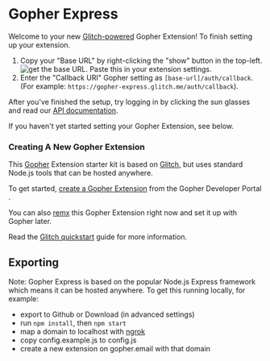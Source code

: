 # Gopher Express 
Welcome to your new [Glitch-powered](https://glitch.com/) Gopher Extension! To finish setting up your extension.

1. Copy your "Base URL" by right-clicking the "show" button in the top-left. ![get the base URL](https://cdn.glitch.com/3073062a-4a90-4160-b5ba-145429e03fdb%2Fpublic-url.png?1509581506608). Paste this in your extension settings.
2. Enter the "Callback URI" Gopher setting as `[base-url]/auth/callback`. (For example: `https://gopher-express.glitch.me/auth/callback`).

After you've finished the setup, try logging in by clicking the sun glasses and read our [API documentation](https://developers.gopher.email/#quickstart-glitch).

If you haven't yet started setting your Gopher Extension, see below.

### Creating A New Gopher Extension
This [Gopher](https://www.gopher.email) Extension starter kit is based on [Glitch](https://glitch.com/), but uses standard Node.js tools that can be hosted anywhere.

To get started, [create a Gopher Extension](https://www.gopheremail.com/developer/create) from the Gopher Developer Portal .

You can also [remx](https://glitch.com/edit/#!/remix/gopher-express) this Gopher Extension right now and set it up with Gopher later.

Read the [Glitch quickstart](https://developers.gopher.email/#quickstart-glitch) guide for more information.


## Exporting 
Note: Gopher Express is based on the popular Node.js Express framework which means it can be hosted anywhere. To get this running locally, for example:
 * export to Github or Download (in advanced settings)
 * run ```npm install```, then ```npm start```
 * map a domain to localhost with [ngrok](http://ngrok.io)
 * copy config.example.js to config.js
 * create a new extension on gopher.email with that domain